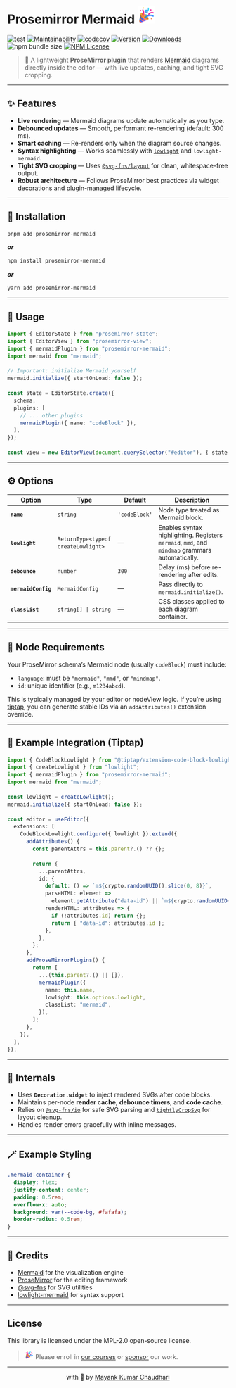 # Prosemirror Mermaid <img src="https://raw.githubusercontent.com/mayank1513/mayank1513/main/popper.png" style="height: 40px"/>

[![test](https://github.com/md2docx/prosemirror-mermaid/actions/workflows/test.yml/badge.svg)](https://github.com/md2docx/prosemirror-mermaid/actions/workflows/test.yml)
[![Maintainability](https://qlty.sh/gh/md2docx/projects/prosemirror-mermaid/maintainability.svg)](https://qlty.sh/gh/md2docx/projects/prosemirror-mermaid)
[![codecov](https://codecov.io/gh/md2docx/prosemirror-mermaid/graph/badge.svg)](https://codecov.io/gh/md2docx/prosemirror-mermaid)
[![Version](https://img.shields.io/npm/v/prosemirror-mermaid.svg?colorB=green)](https://www.npmjs.com/package/prosemirror-mermaid)
[![Downloads](https://img.jsdelivr.com/img.shields.io/npm/d18m/prosemirror-mermaid.svg)](https://www.npmjs.com/package/prosemirror-mermaid)
![npm bundle size](https://img.shields.io/bundlephobia/minzip/prosemirror-mermaid)
[![NPM License](https://img.shields.io/npm/l/prosemirror-mermaid)](../LICENSE)

> 🧩 A lightweight **ProseMirror plugin** that renders [Mermaid](https://mermaid.js.org/) diagrams directly inside the editor — with live updates, caching, and tight SVG cropping.

---

## ✨ Features

- **Live rendering** — Mermaid diagrams update automatically as you type.
- **Debounced updates** — Smooth, performant re-rendering (default: 300 ms).
- **Smart caching** — Re-renders only when the diagram source changes.
- **Syntax highlighting** — Works seamlessly with [`lowlight`](https://github.com/wooorm/lowlight) and `lowlight-mermaid`.
- **Tight SVG cropping** — Uses [`@svg-fns/layout`](https://github.com/mayank1513/svg-fns) for clean, whitespace-free output.
- **Robust architecture** — Follows ProseMirror best practices via widget decorations and plugin-managed lifecycle.

---

## 🚀 Installation

```bash
pnpm add prosemirror-mermaid
```

**_or_**

```bash
npm install prosemirror-mermaid
```

**_or_**

```bash
yarn add prosemirror-mermaid
```

---

## 🧩 Usage

```ts
import { EditorState } from "prosemirror-state";
import { EditorView } from "prosemirror-view";
import { mermaidPlugin } from "prosemirror-mermaid";
import mermaid from "mermaid";

// Important: initialize Mermaid yourself
mermaid.initialize({ startOnLoad: false });

const state = EditorState.create({
  schema,
  plugins: [
    // ... other plugins
    mermaidPlugin({ name: "codeBlock" }),
  ],
});

const view = new EditorView(document.querySelector("#editor"), { state });
```

---

## ⚙️ Options

| Option              | Type                                | Default       | Description                                                                                    |
| ------------------- | ----------------------------------- | ------------- | ---------------------------------------------------------------------------------------------- |
| **`name`**          | `string`                            | `'codeBlock'` | Node type treated as Mermaid block.                                                            |
| **`lowlight`**      | `ReturnType<typeof createLowlight>` | —             | Enables syntax highlighting. Registers `mermaid`, `mmd`, and `mindmap` grammars automatically. |
| **`debounce`**      | `number`                            | `300`         | Delay (ms) before re-rendering after edits.                                                    |
| **`mermaidConfig`** | `MermaidConfig`                     | —             | Pass directly to `mermaid.initialize()`.                                                       |
| **`classList`**     | `string[] \| string`                | —             | CSS classes applied to each diagram container.                                                 |

---

## 🧠 Node Requirements

Your ProseMirror schema’s Mermaid node (usually `codeBlock`) must include:

- `language`: must be `"mermaid"`, `"mmd"`, or `"mindmap"`.
- `id`: unique identifier (e.g., `m1234abcd`).

This is typically managed by your editor or nodeView logic.
If you’re using [tiptap](https://tiptap.dev/), you can generate stable IDs via an `addAttributes()` extension override.

---

## 🧩 Example Integration (Tiptap)

```ts
import { CodeBlockLowlight } from "@tiptap/extension-code-block-lowlight";
import { createLowlight } from "lowlight";
import { mermaidPlugin } from "prosemirror-mermaid";
import mermaid from "mermaid";

const lowlight = createLowlight();
mermaid.initialize({ startOnLoad: false });

const editor = useEditor({
  extensions: [
    CodeBlockLowlight.configure({ lowlight }).extend({
      addAttributes() {
        const parentAttrs = this.parent?.() ?? {};

        return {
          ...parentAttrs,
          id: {
            default: () => `m${crypto.randomUUID().slice(0, 8)}`,
            parseHTML: element =>
              element.getAttribute("data-id") || `m${crypto.randomUUID().slice(0, 8)}`,
            renderHTML: attributes => {
              if (!attributes.id) return {};
              return { "data-id": attributes.id };
            },
          },
        };
      },
      addProseMirrorPlugins() {
        return [
          ...(this.parent?.() || []),
          mermaidPlugin({
            name: this.name,
            lowlight: this.options.lowlight,
            classList: "mermaid",
          }),
        ];
      },
    }),
  ],
});
```

---

## 🧰 Internals

- Uses **`Decoration.widget`** to inject rendered SVGs after code blocks.
- Maintains per-node **render cache**, **debounce timers**, and **code cache**.
- Relies on [`@svg-fns/io`](https://github.com/mayank1513/svg-fns) for safe SVG parsing and [`tightlyCropSvg`](https://github.com/mayank1513/svg-fns) for layout cleanup.
- Handles render errors gracefully with inline messages.

---

## 🪄 Example Styling

```css
.mermaid-container {
  display: flex;
  justify-content: center;
  padding: 0.5rem;
  overflow-x: auto;
  background: var(--code-bg, #fafafa);
  border-radius: 0.5rem;
}
```

---

## 🙏 Credits

- [Mermaid](https://mermaid.js.org/) for the visualization engine
- [ProseMirror](https://prosemirror.net/) for the editing framework
- [@svg-fns](https://github.com/mayank1513/svg-fns) for SVG utilities
- [lowlight-mermaid](https://github.com/wooorm/lowlight) for syntax support

---

## License

This library is licensed under the MPL-2.0 open-source license.

> <img src="https://raw.githubusercontent.com/mayank1513/mayank1513/main/popper.png" style="height: 20px"/> Please enroll in [our courses](https://mayank-chaudhari.vercel.app/courses) or [sponsor](https://github.com/sponsors/mayank1513) our work.

<hr />

<p align="center" style="text-align:center">with 💖 by <a href="https://mayank-chaudhari.vercel.app" target="_blank">Mayank Kumar Chaudhari</a></p>
